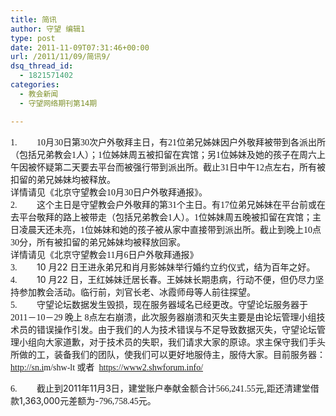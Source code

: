 ```yaml
---
title: 简讯
author: 守望 编辑1
type: post
date: 2011-11-09T07:31:46+00:00
url: /2011/11/09/简讯9/
dsq_thread_id:
  - 1821571402
categories:
  - 教会新闻
  - 守望网络期刊第14期

---
```

<div>
  <span style="font-family: Calibri;">1.</span>        <span style="font-family: Calibri;">10</span>月<span style="font-family: Calibri;">30</span>日第<span style="font-family: Calibri;">30</span>次户外敬拜主日，有<span style="font-family: Calibri;">21</span>位弟兄姊妹因户外敬拜<wbr>被带到各派出所（包括兄弟教会<span style="font-family: Calibri;">1</span>人）；<span style="font-family: Calibri;">1</span>位姊妹周五被扣留在宾馆<wbr>；另<span style="font-family: Calibri;">1</span>位姊妹及她的孩子在周六上午因被怀疑第二天要去平台而被强<wbr>行带到派出所。截止<span style="font-family: Calibri;">31</span>日中午<span style="font-family: Calibri;">12</span>点左右，<wbr>所有被扣留的弟兄姊妹均被释放。</wbr></wbr></wbr></wbr>
</div>

<div>
  详情请见《北京守望教会<span style="font-family: Calibri;">10</span>月<span style="font-family: Calibri;">30</span>日户外敬拜通报》。<!--more-->
</div>

<div>
  <span style="font-family: Calibri;">2.</span>        这个主日是守望教会户外敬拜的第<span style="font-family: Calibri;">31</span>个主日。有<span style="font-family: Calibri;">17</span>位弟兄姊妹在<wbr>平台前或在去平台敬拜的路上被带走（包括兄弟教会<span style="font-family: Calibri;">1</span>人）。<span style="font-family: Calibri;">1</span>位姊<wbr>妹周五晚被扣留在宾馆；主日凌晨天还未亮，<span style="font-family: Calibri;">1</span>位姊妹和她的孩子被<wbr>从家中直接带到派出所。截止到晚上<span style="font-family: Calibri;">10</span>点<span style="font-family: Calibri;">30</span>分，<wbr>所有被扣留的弟兄姊妹均被释放回家。</wbr></wbr></wbr></wbr>
</div>

<div>
  详情请见《北京守望教会<span style="font-family: Calibri;">11</span>月<span style="font-family: Calibri;">6</span>日户外敬拜通报》
</div>

<div>
  <span style="font-family: Calibri;">3.</span>        10 <span style="font-family: Calibri;">月</span>22 <span style="font-family: Calibri;">日王进永弟兄和肖月影姊妹举行婚约立约仪式，结为百年之好。</span>
</div>

<div>
  <span style="font-family: Calibri;">4.</span>        10 <span style="font-family: Calibri;">月</span>22 <span style="font-family: Calibri;">日，王红姊妹迁居长春。王姊妹长期患病，行动不便，但仍尽力坚持<wbr>参加教会活动。临行前，刘官长老、冰霞师母等人前往探望。</wbr></span>
</div>

<div>
  <span style="font-family: Calibri;">5.</span>        守望论坛数据发生毁损，​现在服务器域名已经更改<span style="font-family: Calibri;">。</span>守望论坛服务<wbr>器于<span style="font-family: Calibri;"> 2011</span>－<span style="font-family: Calibri;">10</span>－<span style="font-family: Calibri;">29 </span>晚上<span style="font-family: Calibri;"> 8</span>点左右崩溃，此次服务器崩溃和灭失主要​是由论坛管理小组技术<wbr>员的错误操作引发。由于我们的人为技术错误与不足导致数​据灭失<wbr>，守望论坛管理小组向大家道歉，对于​技术员的失职，<wbr>我们请求大家的原谅。求主保​守我们手头所做的工，<wbr>装备我们的团队，使我​们可以更好地服侍主，服侍​大家。目前服<wbr>务器：<span style="font-family: Calibri;"><a href="http://sn.i/" target="_blank">http://sn.i</a>​m/shw-lt </span>或者<span style="font-family: Calibri;">  </span><a href="../../" target="_blank"><span style="font-family: Calibri;">https://www2.shwforu​m.info/</span></a></wbr></wbr></wbr></wbr></wbr></wbr>
</div>

<span style="font-family: Calibri;">6.</span>        截止到2011年11月3日，建堂账户奉献金额合计<span style="font-family: Calibri;">566,<wbr>241.55</wbr></span>元,距还清建堂借款1,363,000元差额为-<span style="font-family: Calibri;">7<wbr>96,758.45</wbr></span>元。